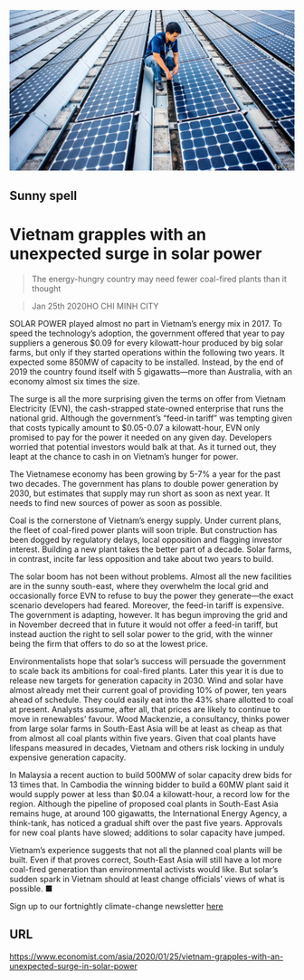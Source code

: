 ![](./images/20200125_ASP002_0.jpg)

## Sunny spell

# Vietnam grapples with an unexpected surge in solar power

> The energy-hungry country may need fewer coal-fired plants than it thought

> Jan 25th 2020HO CHI MINH CITY

SOLAR POWER played almost no part in Vietnam’s energy mix in 2017. To speed the technology’s adoption, the government offered that year to pay suppliers a generous $0.09 for every kilowatt-hour produced by big solar farms, but only if they started operations within the following two years. It expected some 850MW of capacity to be installed. Instead, by the end of 2019 the country found itself with 5 gigawatts—more than Australia, with an economy almost six times the size.

The surge is all the more surprising given the terms on offer from Vietnam Electricity (EVN), the cash-strapped state-owned enterprise that runs the national grid. Although the government’s “feed-in tariff” was tempting given that costs typically amount to $0.05-0.07 a kilowatt-hour, EVN only promised to pay for the power it needed on any given day. Developers worried that potential investors would balk at that. As it turned out, they leapt at the chance to cash in on Vietnam’s hunger for power.

The Vietnamese economy has been growing by 5-7% a year for the past two decades. The government has plans to double power generation by 2030, but estimates that supply may run short as soon as next year. It needs to find new sources of power as soon as possible.

Coal is the cornerstone of Vietnam’s energy supply. Under current plans, the fleet of coal-fired power plants will soon triple. But construction has been dogged by regulatory delays, local opposition and flagging investor interest. Building a new plant takes the better part of a decade. Solar farms, in contrast, incite far less opposition and take about two years to build.

The solar boom has not been without problems. Almost all the new facilities are in the sunny south-east, where they overwhelm the local grid and occasionally force EVN to refuse to buy the power they generate—the exact scenario developers had feared. Moreover, the feed-in tariff is expensive. The government is adapting, however. It has begun improving the grid and in November decreed that in future it would not offer a feed-in tariff, but instead auction the right to sell solar power to the grid, with the winner being the firm that offers to do so at the lowest price.

Environmentalists hope that solar’s success will persuade the government to scale back its ambitions for coal-fired plants. Later this year it is due to release new targets for generation capacity in 2030. Wind and solar have almost already met their current goal of providing 10% of power, ten years ahead of schedule. They could easily eat into the 43% share allotted to coal at present. Analysts assume, after all, that prices are likely to continue to move in renewables’ favour. Wood Mackenzie, a consultancy, thinks power from large solar farms in South-East Asia will be at least as cheap as that from almost all coal plants within five years. Given that coal plants have lifespans measured in decades, Vietnam and others risk locking in unduly expensive generation capacity.

In Malaysia a recent auction to build 500MW of solar capacity drew bids for 13 times that. In Cambodia the winning bidder to build a 60MW plant said it would supply power at less than $0.04 a kilowatt-hour, a record low for the region. Although the pipeline of proposed coal plants in South-East Asia remains huge, at around 100 gigawatts, the International Energy Agency, a think-tank, has noticed a gradual shift over the past five years. Approvals for new coal plants have slowed; additions to solar capacity have jumped.

Vietnam’s experience suggests that not all the planned coal plants will be built. Even if that proves correct, South-East Asia will still have a lot more coal-fired generation than environmental activists would like. But solar’s sudden spark in Vietnam should at least change officials’ views of what is possible. ■

Sign up to our fortnightly climate-change newsletter [here](https://www.economist.com//theclimateissue/)

## URL

https://www.economist.com/asia/2020/01/25/vietnam-grapples-with-an-unexpected-surge-in-solar-power
